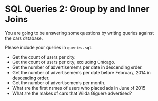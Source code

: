 # SQL Queries 2: Group by and Inner Joins

You are going to be answering some questions by writing queries against the  [cars database](https://github.com/Code-Platoon-Assignments/cars_database).

Please include your queries in `queries.sql`.

- Get the count of users per city.
- Get the count of users per city, excluding Chicago.
- Get the number of advertisements per date in descending order.
- Get the number of advertisements per date before February, 2014 in descending order.
- Get the number of advertisements per month.
- What are the first names of users who placed ads in June of 2015
- What are the makes of cars that Wilda Giguere advertised?
